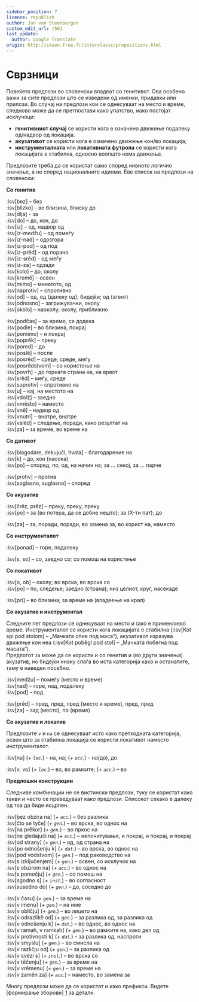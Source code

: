 ```yaml
---
sidebar_position: 7
license: republish
author: Jan van Steenbergen
custom_edit_url: /501
last_update:
  author: Google Translate
origin: http://steen.free.fr/interslavic/prepositions.html
---
```


# Сврзници

Повеќето предлози во словенски владеат со генитивот. Ова особено важи за сите предлози што се изведени од именки, придавки или прилози. Во случај на предлози кои се однесуваат на место и време, следново може да се претпостави како упатство, иако постојат исклучоци:

- **генитивниот случај** се користи кога е означено движење подалеку од/надвор од локација.
- **акузативот** се користи кога е означено движење кон/во локација;
- **инструменталната** или **локативната футрола** се користи кога локацијата е стабилна, односно воопшто нема движење.

Предлозите треба да се користат само според нивното логично значење, а не според националните идиоми. Еве список на предлози на словенски:

**Со генитив**

:isv[bez] – без\
:isv[blizko] - во близина, блиску до\
:isv[dlja] - за\
:isv[do] – до, кон, до\
:isv[iz] – од, надвор од\
:isv[iz-medžu] – од помеѓу\
:isv[iz-nad] – одозгора\
:isv[iz-pod] – од под\
:isv[iz-prěd] – од порано\
:isv[iz-srěd] - од меѓу\
:isv[iz-za] – одзади\
:isv[kolo] – до, околу\
:isv[kromě] – освен\
:isv[mimo] – минатото, од\
:isv[naprotiv] – спротивно\
:isv[od] – од, од (далеку од); бидејќи; од (агент)\
:isv[odnosno] – загрижувачки, околу\
:isv[okolo] – наоколу; околу, приближно

:isv[podčas] – за време, се додека\
:isv[podle] – во близина, покрај\
:isv[pomimo] – и покрај\
:isv[poprěk] – преку\
:isv[pored] – до\
:isv[poslě] – после\
:isv[posrěd] – среде, среде, меѓу\
:isv[posrědstvom] – со користење на\
:isv[povrh] - до горната страна на, на врвот\
:isv[srěd] – меѓу, среде\
:isv[suprotiv] – спротивно на\
:isv[u] – кај, на местото на\
:isv[vdolž] – заедно\
:isv[vměsto] – наместо\
:isv[vně] - надвор од\
:isv[vnutri] – внатре, внатре\
:isv[vslěd] – следење, поради, како резултат на\
:isv[za] – за време, во време на

**Со дативот**

:isv[blagodare, dekujuči, hvala] - благодарение на\
:isv[k] – до, кон (насока)\
:isv[po] – според, по, од, на начин на; за ... секој, за ... парче

:isv[protiv] – против\
:isv[soglasno, suglasno] – според

**Со акузатив**

:isv[črěz, prěz] – преку, преку, преку\
:isv[po] – за (во потера, да се добие нешто); за (X-ти пат); до

:isv[za] – за, поради, поради, во замена за, во корист на, наместо

**Со инструменталот**

:isv[ponad] – горе, подалеку

:isv[s, so] – со, заедно со; со помош на користење

**Со локативот**

:isv[o, ob] – околу; во врска, во врска со\
:isv[po] – по, следење; заедно (страна); низ целиот, круг, насекаде

:isv[pri] – во близина; за време на (владеење на крал)

**Со акузатив и инструментал**

Следните пет предлози се однесуваат на место и (ако е применливо) време. Инструменталот се користи кога локацијата е стабилна (:isv[Kot spi pod stolom] – „Мачката спие под маса“), акузативот изразува движење кон неа (:isv[Kot poběgl pod stol] – „Мачката побегна под масата“).\
Предлогот `za` може да се користи и со генитив и (во други значења) акузатив, но бидејќи инаку спаѓа во иста категорија како и останатите, таму е наведен посебно.

:isv[medžu] – помеѓу (место и време)\
:isv[nad] – горе, над, подалеку\
:isv[pod] – под

:isv[prěd] – пред, пред, пред (место и време), пред, пред\
:isv[za] – зад (место), по (време)

**Со акузатив и локатив**

Предлозите `v` и `na` се однесуваат исто како претходната категорија, освен што за стабилна локација се користи локативот наместо инструменталот.

:isv[na] (_+ `loc`._) – на, на; (_+ `acc`._) – на(до), до

:isv[v, vo] (_+ `loc`._) – во, во рамките; (_+ `acc`._) – во

**Предлошки конструкции**

Следниве комбинации не се вистински предлози, туку се користат како такви и често се преведуваат како предлози. Списокот секако е далеку од тоа да биде исцрпен.

:isv[bez obzira na] (_+ `acc`._) – без разлика\
:isv[čto se tyče] (_+ `gen`._) – во врска, во однос на\
:isv[na prěkor] (_+ `gen`._) – во пркос на\
:isv[ne gledajuči na] (_+ `acc`._) – непочитување, и покрај, и покрај, и покрај\
:isv[od strany] (_+ `gen`._) – од, од страна на\
:isv[po odnošenju k] (_+ `dat`._) – во врска, во однос на\
:isv[pod vodstvom] (_+ `gen`._) – под раководство на\
:isv[s izključenjem] (_+ `gen`._) – освен, со исклучок на\
:isv[s obzirom na] (_+ `acc`._) – во однос на\
:isv[s pomočju] (_+ `gen`._) – со помош на\
:isv[sgodno s] (_+ `inst`._) - во согласност\
:isv[susedno do] (_+ `gen`._) – до, соседно до

:isv[v času] (_+ `gen`._) – за време на\
:isv[v imenu] (_+ `gen`._) – на име\
:isv[v obličju] (_+ `gen`._) – во лицето на\
:isv[v odrazlikě od] (_+ `gen`._) – за разлика од, за разлика од\
:isv[v odnošenju k] (_+ `dat`._) – во однос, во однос на\
:isv[v ramah, v ramkah] (_+ `gen`._) – во рамките на, како дел од\
:isv[v protivnosti k] (_+ `dat`._) – за разлика од, наспроти\
:isv[v smyslu] (_+ `gen`._) – во смисла на\
:isv[v različju od] (_+ `gen`._) – за разлика од\
:isv[v svezi s] (_+ `inst`._) – во врска со\
:isv[v těčenju] (_+ `gen`._) – за време на\
:isv[v vrěmenu] (_+ `gen`._) – за време на\
:isv[v zaměn za] (_+ `acc`._) – наместо, во замена за

Многу предлози може да се користат и како префикси. Видете [формирање зборови] [1] за детали.

[1]: ../vocabulary/word-formation.md#prefixes

